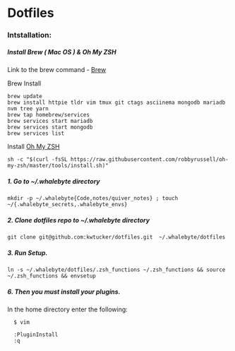 # Dotfiles

### Intstallation:

##### Install Brew ( Mac OS ) & Oh My ZSH

Link to the brew command - [Brew](https://brew.sh/)

Brew Install

```
brew update
brew install httpie tldr vim tmux git ctags asciinema mongodb mariadb nvm tree yarn
brew tap homebrew/services
brew services start mariadb
brew services start mongodb
brew services list
```

Install [Oh My ZSH](https://github.com/robbyrussell/oh-my-zsh)

```
sh -c "$(curl -fsSL https://raw.githubusercontent.com/robbyrussell/oh-my-zsh/master/tools/install.sh)"
```

##### 1. Go to ~/.whalebyte directory

```
mkdir -p ~/.whalebyte{Code,notes/quiver_notes} ; touch ~/{.whalebyte_secrets,.whalebyte_envs}
```

##### 2. Clone dotfiles repo to ~/.whalebyte directory

```
git clone git@github.com:kwtucker/dotfiles.git  ~/.whalebyte/dotfiles
```

##### 3. Run Setup.

```
ln -s ~/.whalebyte/dotfiles/.zsh_functions ~/.zsh_functions && source ~/.zsh_functions && envsetup
```

##### 6. Then you must install your plugins.

In the home directory enter the following:

```shell
  $ vim

  :PluginInstall
  :q
```

